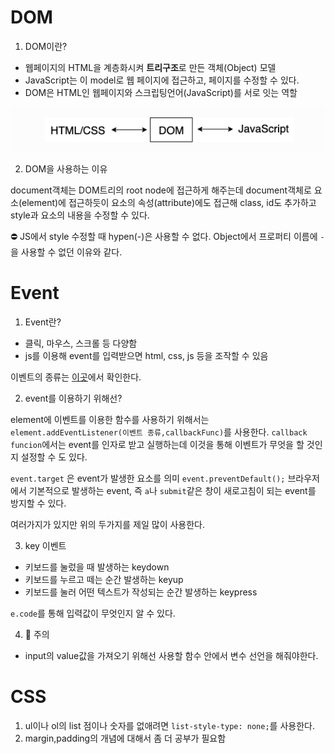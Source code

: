 # DOM

1. DOM이란?

- 웹페이지의 HTML을 계층화시켜 **트리구조**로 만든 객체(Object) 모델
- JavaScript는 이 model로 웹 페이지에 접근하고, 페이지를 수정할 수 있다.
- DOM은 HTML인 웹페이지와 스크립팅언어(JavaScript)를 서로 잇는 역할

![how_dom_work](../img/dom1.png)

2. DOM을 사용하는 이유

document객체는 DOM트리의 root node에 접근하게 해주는데
document객체로 요소(element)에 접근하듯이 요소의 속성(attribute)에도 접근해 class, id도 추가하고 style과 요소의 내용을 수정할 수 있다.

⛔️ JS에서 style 수정할 때 hypen(-)은 사용할 수 없다. Object에서 프로퍼티 이름에 `-`을 사용할 수 없던 이유와 같다.

# Event

1. Event란?

- 클릭, 마우스, 스크롤 등 다양함
- js를 이용해 event를 입력받으면 html, css, js 등을 조작할 수 있음

이벤트의 종류는 [이곳](https://developer.mozilla.org/ko/docs/Web/API/EventTarget/addEventListener)에서 확인한다.

2. event를 이용하기 위해선?

element에 이벤트를 이용한 함수를 사용하기 위해서는 `element.addEventListener(이벤트 종류,callbackFunc)`를 사용한다.
`callback funcion`에서는 event를 인자로 받고 실행하는데 이것을 통해 이벤트가 무엇을 할 것인지 설정할 수 도 있다.

`event.target` 은 event가 발생한 요소를 의미
`event.preventDefault();` 브라우저에서 기본적으로 발생하는 event, 즉 `a`나 `submit`같은 창이 새로고침이 되는 event를 방지할 수 있다.

여러가지가 있지만 위의 두가지를 제일 많이 사용한다.

3. key 이벤트

- 키보드를 눌렀을 때 발생하는 keydown
- 키보드를 누르고 떼는 순간 발생하는 keyup
- 키보드를 눌러 어떤 텍스트가 작성되는 순간 발생하는 keypress

`e.code`를 통해 입력값이 무엇인지 알 수 있다.

4. 👀 주의

- input의 value값을 가져오기 위해선 사용할 함수 안에서 변수 선언을 해줘야한다.

# CSS

1. ul이나 ol의 list 점이나 숫자를 없애려면 `list-style-type: none;`를 사용한다.
2. margin,padding의 개념에 대해서 좀 더 공부가 필요함
